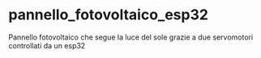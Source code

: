 # pannello_fotovoltaico_esp32
Pannello fotovoltaico che segue la luce del sole grazie a due servomotori controllati da un esp32
